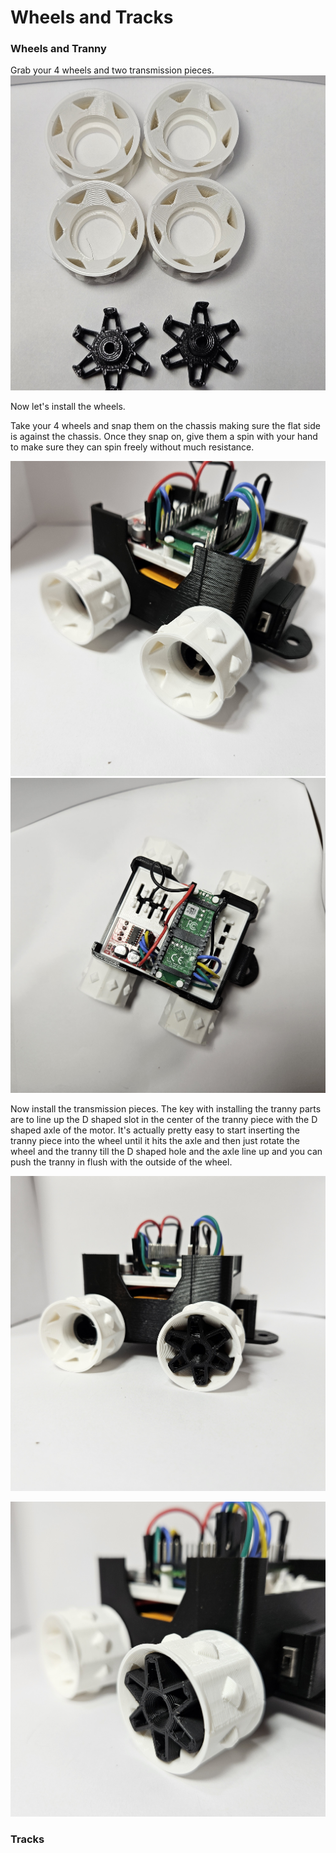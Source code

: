# Wheels and Tracks


### Wheels and Tranny

Grab your 4 wheels and two transmission pieces.
![Wheels and Tranny](/lessons/images/assembly/wheels_tranny.jpg)

Now let's install the wheels.  

Take your 4 wheels and snap them on the chassis making sure the flat side is against the chassis.  Once they snap on, give them a spin with your hand to make sure they can spin freely without much resistance. 

![Wheels installed](/lessons/images/assembly/wheels_no_tranny.jpg)
![Wheels installed 2](/lessons/images/assembly/wheels_installed.jpg)


Now install the transmission pieces.  The key with installing the tranny parts are to line up the D shaped slot in the center of the tranny piece with the D shaped axle of the motor.  It's actually pretty easy to start inserting the tranny piece into the wheel until it hits the axle and then just rotate the wheel and the tranny till the D shaped hole and the axle line up and you can push the tranny in flush with the outside of the wheel.

![Tranny installed](/lessons/images/assembly/wheel_tranny.jpg)

![Tranny installed Closeup](/lessons/images/assembly/wheel_tran_closeup.jpg)


### Tracks

